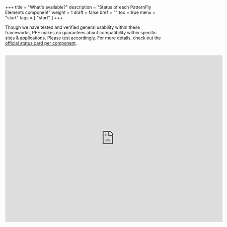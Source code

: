 +++
title = "What's available?"
description = "Status of each PatternFly Elements component"
weight = 1
draft = false
bref = ""
toc = true
menu = "start"
tags = [ "start" ]
+++


Though we have tested and verified general usability within these frameworks, PFE makes no guarantees about compatibility within specific sites & applications. Please test accordingly. For more details, check out the [official status card per component](https://github.com/patternfly/patternfly-elements/issues?q=is%3Aopen+is%3Aissue+label%3A%22status+tracking+only%22).

<br/>

<iframe width="700" height="538" seamless frameborder="0" scrolling="yes" src="https://docs.google.com/spreadsheets/d/e/2PACX-1vRfQ-5bKA57rXGt6QssqB4r7qweiCuODpQTL2qsKLMGSz582WOdaMBr1axvuQ88nu1UAo30n1EK_Qke/pubchart?oid=51483830&amp;format=interactive"></iframe>
